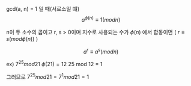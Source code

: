 gcd(a, n) = 1 일 때(서로소일 떄)
$$a^{\phi(n)}  \equiv 1 (mod n)$$


n이 두 소수의 곱이고
r, s > 0이며
지수로 사용되는 수가 $\phi(n)$ 에서 합동이면 ( $r \equiv s(mod\phi(n))$ )

$$a^r \equiv a^s (mod n)$$

ex) 
$7^{25} mod 21$
$\phi(21) = 12$
25 mod 12 = 1

그러므로 
$7^{25} mod21 = 7^1 mod 21 = 1$
